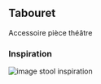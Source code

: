 ## Tabouret
Accessoire pièce théâtre

### Inspiration
![image stool inspiration](https://s-media-cache-ak0.pinimg.com/564x/e5/61/7e/e5617e78f446de8aa364a5cd07f4776f.jpg)

